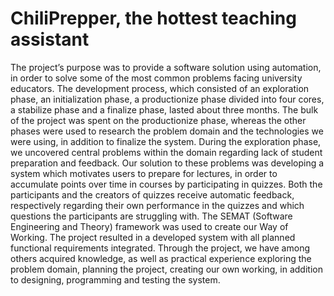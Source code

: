 # ChiliPrepper, the hottest teaching assistant 
The project’s purpose was to provide a software solution using automation, in order to solve some of the most common problems facing university educators. The development process, which consisted of an exploration phase, an initialization phase, a productionize phase divided into four cores, a stabilize phase and a finalize phase, lasted about three months. The bulk of the project was spent on the productionize phase, whereas the other phases were used to research the problem domain and the technologies we were using, in addition to finalize the system. 
  During the exploration phase, we uncovered central problems within the domain regarding lack of student preparation and feedback. Our solution to these problems was developing a system which motivates users to prepare for lectures, in order to accumulate points over time in courses by participating in quizzes. Both the participants and the creators of quizzes receive automatic feedback, respectively regarding their own performance in the quizzes and which questions the participants are struggling with. The SEMAT (Software Engineering and Theory) framework was used to create our Way of Working. 
  The project resulted in a developed system with all planned functional requirements integrated. Through the project, we have among others acquired knowledge, as well as practical experience exploring the problem domain, planning the project, creating our own working, in addition to designing, programming and testing the system.
